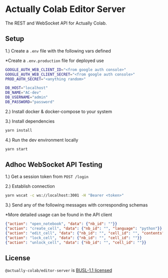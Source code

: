 # Actually Colab Editor Server

The REST and WebSocket API for Actually Colab.

## Setup

1.) Create a `.env` file with the following vars defined

\*Create a `.env.production` file for deployed use

```bash
GOOGLE_AUTH_WEB_CLIENT_ID="<from google auth console>"
GOOGLE_AUTH_WEB_CLIENT_SECRET="<from google auth console>"
PROD_AUTH_SECRET="<anything random>"

DB_HOST="localhost"
DB_NAME="AC-dev"
DB_USERNAME="admin"
DB_PASSWORD="password"
```

2.) Install docker & docker-compose to your system

3.) Install dependencies

```bash
yarn install
```

4.) Run the dev environment locally

```bash
yarn start
```

## Adhoc WebSocket API Testing

1.) Get a session token from `POST /login`

2.) Establish connection

```bash
yarn wscat -c ws://localhost:3001 -H "Bearer <token>"
```

3.) Send any of the following messages with corresponding schemas

\*More detailed usage can be found in the API client

```json
{"action": "open_notebook", "data": {"nb_id": ""}}
{"action": "create_cell", "data": {"nb_id": "", "language": "python"}}
{"action": "edit_cell", "data": {"nb_id": "", "cell_id": "", "contents": "exit(1)"}}
{"action": "lock_cell", "data": {"nb_id": "", "cell_id": ""}}
{"action": "unlock_cell", "data": {"nb_id": "", "cell_id": ""}}
```

## License

`@actually-colab/editor-server` is [BUSL-1.1 licensed](https://github.com/actually-colab/editor/blob/main/server/LICENSE)
